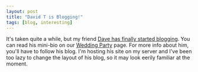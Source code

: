 ```yaml
---
layout: post
title: "David T is Blogging!"
tags: [blog, interesting]
---
```


It's taken quite a while, but my friend [Dave has finally started blogging](http://kurup.org/dave). You can read his mini-bio on our [Wedding Party](http://kurup.org/wedding/content/wedding-party) page. For more info about him, you'll have to follow his blog. I'm hosting his site on my server and I've been too lazy to change the layout of his blog, so it may look eerily familiar at the moment.

